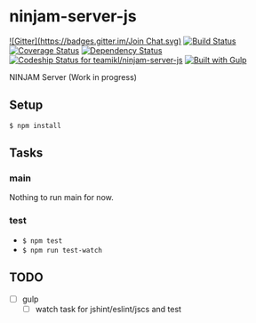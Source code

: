 ninjam-server-js
================
[![Gitter](https://badges.gitter.im/Join Chat.svg)](https://gitter.im/teamikl/ninjam-server-js?utm_source=badge&utm_medium=badge&utm_campaign=pr-badge)
[![Build Status](https://travis-ci.org/teamikl/ninjam-server-js.svg?branch=master)](https://travis-ci.org/teamikl/ninjam-server-js)
[![Coverage Status](https://coveralls.io/repos/teamikl/ninjam-server-js/badge.png?branch=master)](https://coveralls.io/r/teamikl/ninjam-server-js?branch=master)
[![Dependency Status](https://gemnasium.com/teamikl/ninjam-server-js.svg)](https://gemnasium.com/teamikl/ninjam-server-js)
[![Codeship Status for teamikl/ninjam-server-js](http://img.shields.io/codeship/73b09070-2336-0132-5932-5ab9281f4098.svg)](https://www.codeship.io/projects/36655)
[![Built with Gulp](http://img.shields.io/badge/built_with-gulp-brightgreen.svg)](http://gulpjs.com/)

NINJAM Server (Work in progress)


## Setup

```
$ npm install
```

## Tasks

### main

 Nothing to run main for now.

### test

- `$ npm test`
- `$ npm run test-watch`

## TODO

- [ ] gulp
  - [ ] watch task for jshint/eslint/jscs and test
